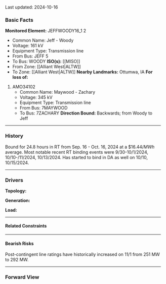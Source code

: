 Last updated: 2024-10-16
### Basic Facts
**Monitored Element:** JEFFWOODY16_1 2
- Common Name: Jeff - Woody
- Voltage: 161 kV
- Equipment Type: Transmission line
- From Bus: JEFF 5
- To Bus: WOODY
**ISO(s):** [[MISO]]
- From Zone: [[Alliant West|ALTW]]
- To Zone: [[Alliant West|ALTW]]
**Nearby Landmarks:** Ottumwa, IA
**For loss of:**
1. AMO34102
    - Common Name: Maywood - Zachary
    - Voltage: 345 kV
	- Equipment Type: Transmission line
    - From Bus: 7MAYWOOD
    - To Bus: 7ZACHARY
**Direction Bound:** Backwards; from Woody to Jeff
---
### History
Bound for 24.8 hours in RT from Sep. 16 - Oct. 16, 2024 at a $\$16.44/MWh$ average. Most notable recent RT binding events were 9/30-10/1/2024, 10/10-/11/2024, 10/13/2024. Has started to bind in DA as well on 10/10, 10/15/2024.

---
### Drivers
**Topology:**

**Generation:**

**Load:**


---
#### Related Constraints

---
#### Bearish Risks
Post-contingent line ratings have historically increased on 11/1 from 251 MW to 292 MW.

---
### Forward View
